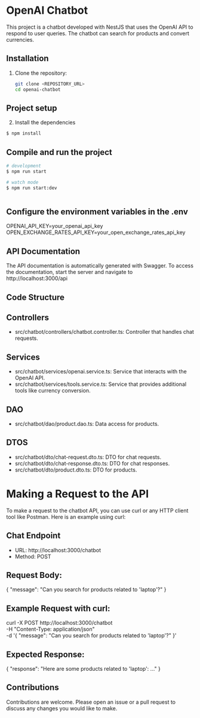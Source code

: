 # OpenAI Chatbot

This project is a chatbot developed with NestJS that uses the OpenAI API to respond to user queries. The chatbot can search for products and convert currencies.

## Installation

1. Clone the repository:
   ```bash
   git clone <REPOSITORY_URL>
   cd openai-chatbot
   ```

## Project setup

2. Install the dependencies

```bash
$ npm install
```

## Compile and run the project

```bash
# development
$ npm run start

# watch mode
$ npm run start:dev



```

## Configure the environment variables in the .env

OPENAI_API_KEY=your_openai_api_key
OPEN_EXCHANGE_RATES_API_KEY=your_open_exchange_rates_api_key

## API Documentation

The API documentation is automatically generated with Swagger. To access the documentation, start the server and navigate to http://localhost:3000/api

## Code Structure

## Controllers

- src/chatbot/controllers/chatbot.controller.ts: Controller that handles chat requests.

## Services

- src/chatbot/services/openai.service.ts: Service that interacts with the OpenAI API.
- src/chatbot/services/tools.service.ts: Service that provides additional tools like currency conversion.

## DAO

- src/chatbot/dao/product.dao.ts: Data access for products.

## DTOS

- src/chatbot/dto/chat-request.dto.ts: DTO for chat requests.
- src/chatbot/dto/chat-response.dto.ts: DTO for chat responses.
- src/chatbot/dto/product.dto.ts: DTO for products.

# Making a Request to the API

To make a request to the chatbot API, you can use curl or any HTTP client tool like Postman. Here is an example using curl:

## Chat Endpoint

- URL: http://localhost:3000/chatbot
- Method: POST

## Request Body:

{
"message": "Can you search for products related to 'laptop'?"
}

## Example Request with curl:

curl -X POST http://localhost:3000/chatbot \
 -H "Content-Type: application/json" \
 -d '{
"message": "Can you search for products related to 'laptop'?"
}'

## Expected Response:

{
"response": "Here are some products related to 'laptop': ..."
}

## Contributions

Contributions are welcome. Please open an issue or a pull request to discuss any changes you would like to make.
